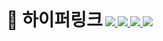 <div>
  <h1 style="display:inline;">🔗 하이퍼링크</h1>
  <a href="https://baghakdorung.itch.io/" target="_blank">    
    <img src="https://img.shields.io/badge/ITCH.IO-FA5C5C?style=for-the-badge&logo=itchdotio&logoColor=white"/>
  </a>
  <a href="https://baghakdorung.tistory.com/" target="_blank">    
    <img src="https://img.shields.io/badge/TISTORY-FF5A4A?style=for-the-badge&logo=tistory&logoColor=white"/>
  </a>
  <a href="https://discord.com/users/499043186078122004" target="_blank">
    <img src="https://img.shields.io/badge/DISCORD-5865F2?style=for-the-badge&logo=discord&logoColor=white"/>
  </a>
  <a href="mailto:yhak0205@gmail.com">    
    <img src="https://img.shields.io/badge/GMAIL-EA4335?style=for-the-badge&logo=gmail&logoColor=white"/>
  </a>
</div>
